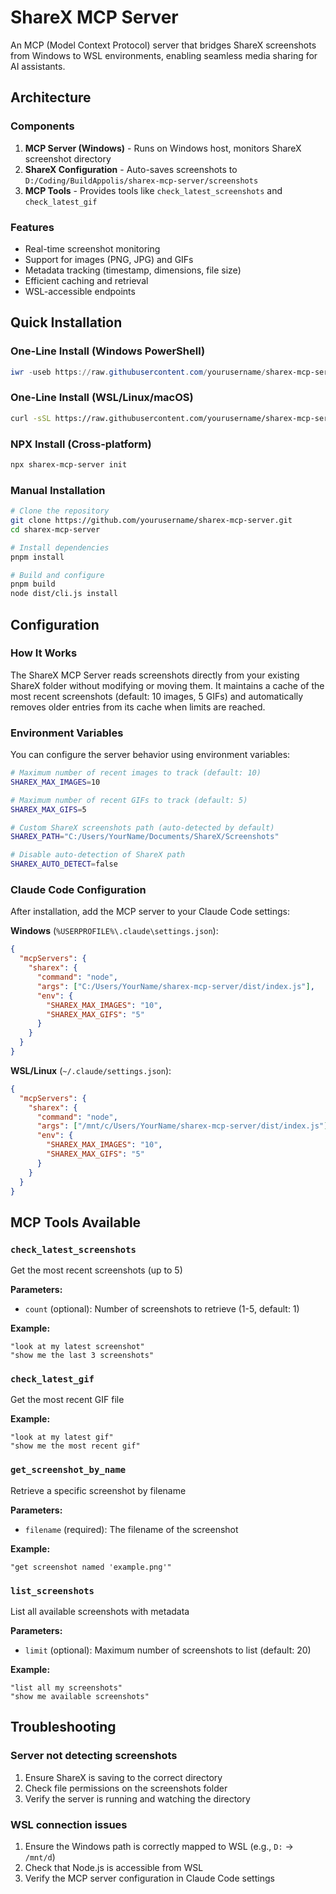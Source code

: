 # ShareX MCP Server

An MCP (Model Context Protocol) server that bridges ShareX screenshots from Windows to WSL environments, enabling seamless media sharing for AI assistants.

## Architecture

### Components

1. **MCP Server (Windows)** - Runs on Windows host, monitors ShareX screenshot directory
2. **ShareX Configuration** - Auto-saves screenshots to `D:/Coding/BuildAppolis/sharex-mcp-server/screenshots`
3. **MCP Tools** - Provides tools like `check_latest_screenshots` and `check_latest_gif`

### Features

- Real-time screenshot monitoring
- Support for images (PNG, JPG) and GIFs
- Metadata tracking (timestamp, dimensions, file size)
- Efficient caching and retrieval
- WSL-accessible endpoints

## Quick Installation

### One-Line Install (Windows PowerShell)
```powershell
iwr -useb https://raw.githubusercontent.com/yourusername/sharex-mcp-server/main/setup.ps1 | iex
```

### One-Line Install (WSL/Linux/macOS)
```bash
curl -sSL https://raw.githubusercontent.com/yourusername/sharex-mcp-server/main/setup.sh | bash
```

### NPX Install (Cross-platform)
```bash
npx sharex-mcp-server init
```

### Manual Installation
```bash
# Clone the repository
git clone https://github.com/yourusername/sharex-mcp-server.git
cd sharex-mcp-server

# Install dependencies
pnpm install

# Build and configure
pnpm build
node dist/cli.js install
```

## Configuration

### How It Works

The ShareX MCP Server reads screenshots directly from your existing ShareX folder without modifying or moving them. It maintains a cache of the most recent screenshots (default: 10 images, 5 GIFs) and automatically removes older entries from its cache when limits are reached.

### Environment Variables

You can configure the server behavior using environment variables:

```bash
# Maximum number of recent images to track (default: 10)
SHAREX_MAX_IMAGES=10

# Maximum number of recent GIFs to track (default: 5)
SHAREX_MAX_GIFS=5

# Custom ShareX screenshots path (auto-detected by default)
SHAREX_PATH="C:/Users/YourName/Documents/ShareX/Screenshots"

# Disable auto-detection of ShareX path
SHAREX_AUTO_DETECT=false
```

### Claude Code Configuration

After installation, add the MCP server to your Claude Code settings:

**Windows** (`%USERPROFILE%\.claude\settings.json`):
```json
{
  "mcpServers": {
    "sharex": {
      "command": "node",
      "args": ["C:/Users/YourName/sharex-mcp-server/dist/index.js"],
      "env": {
        "SHAREX_MAX_IMAGES": "10",
        "SHAREX_MAX_GIFS": "5"
      }
    }
  }
}
```

**WSL/Linux** (`~/.claude/settings.json`):
```json
{
  "mcpServers": {
    "sharex": {
      "command": "node",
      "args": ["/mnt/c/Users/YourName/sharex-mcp-server/dist/index.js"],
      "env": {
        "SHAREX_MAX_IMAGES": "10",
        "SHAREX_MAX_GIFS": "5"
      }
    }
  }
}
```

## MCP Tools Available

### `check_latest_screenshots`
Get the most recent screenshots (up to 5)

**Parameters:**
- `count` (optional): Number of screenshots to retrieve (1-5, default: 1)

**Example:**
```
"look at my latest screenshot"
"show me the last 3 screenshots"
```

### `check_latest_gif`
Get the most recent GIF file

**Example:**
```
"look at my latest gif"
"show me the most recent gif"
```

### `get_screenshot_by_name`
Retrieve a specific screenshot by filename

**Parameters:**
- `filename` (required): The filename of the screenshot

**Example:**
```
"get screenshot named 'example.png'"
```

### `list_screenshots`
List all available screenshots with metadata

**Parameters:**
- `limit` (optional): Maximum number of screenshots to list (default: 20)

**Example:**
```
"list all my screenshots"
"show me available screenshots"
```

## Troubleshooting

### Server not detecting screenshots
1. Ensure ShareX is saving to the correct directory
2. Check file permissions on the screenshots folder
3. Verify the server is running and watching the directory

### WSL connection issues
1. Ensure the Windows path is correctly mapped to WSL (e.g., `D:` → `/mnt/d`)
2. Check that Node.js is accessible from WSL
3. Verify the MCP server configuration in Claude Code settings